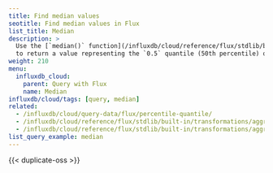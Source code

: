 ```yaml
---
title: Find median values
seotitle: Find median values in Flux
list_title: Median
description: >
  Use the [`median()` function](/influxdb/cloud/reference/flux/stdlib/built-in/transformations/aggregates/median/)
  to return a value representing the `0.5` quantile (50th percentile) or median of input data.
weight: 210
menu:
  influxdb_cloud:
    parent: Query with Flux
    name: Median
influxdb/cloud/tags: [query, median]
related:
  - /influxdb/cloud/query-data/flux/percentile-quantile/
  - /influxdb/cloud/reference/flux/stdlib/built-in/transformations/aggregates/median/
  - /influxdb/cloud/reference/flux/stdlib/built-in/transformations/aggregates/quantile/
list_query_example: median
---
```


{{< duplicate-oss >}}